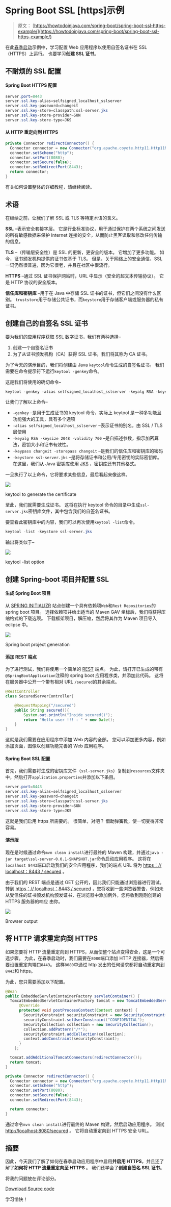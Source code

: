 # Spring Boot SSL [https]示例

> 原文： [https://howtodoinjava.com/spring-boot/spring-boot-ssl-https-example/](https://howtodoinjava.com/spring-boot/spring-boot-ssl-https-example/)

在此[春季启动](https://howtodoinjava.com/spring/spring-boot/spring-boot-tutorial-with-hello-world-example/)示例中，学习配置 Web 应用程序以使用自签名证书在 SSL（HTTPS）上运行。 也要学习**创建 SSL 证书**。

## 不耐烦的 SSL 配置

#### Spring Boot HTTPS 配置

```java
server.port=8443
server.ssl.key-alias=selfsigned_localhost_sslserver
server.ssl.key-password=changeit
server.ssl.key-store=classpath:ssl-server.jks
server.ssl.key-store-provider=SUN
server.ssl.key-store-type=JKS

```

#### 从 HTTP 重定向到 HTTPS

```java
private Connector redirectConnector() {
  Connector connector = new Connector("org.apache.coyote.http11.Http11NioProtocol");
  connector.setScheme("http");
  connector.setPort(8080);
  connector.setSecure(false);
  connector.setRedirectPort(8443);
  return connector;
}

```

有关如何设置整体的详细教程，请继续阅读。

## 术语

在继续之前，让我们了解 SSL 或 TLS 等特定术语的含义。

**SSL** –表示安全套接字层。 它是行业标准协议，用于通过保护在两个系统之间发送的所有敏感数据来保护 Internet 连接的安全，从而防止黑客读取和修改任何传输的信息。

**TLS** –（传输层安全性）是 SSL 的更新，更安全的版本。 它增加了更多功能。 如今，证书颁发机构提供的证书仅基于 TLS。 但是，关于网络上的安全通信，SSL 一词仍然很普遍，因为它很老，并且在社区中很流行。

**HTTPS** –通过 SSL 证书保护网站时，URL 中显示（安全的超文本传输​​协议）。 它是 HTTP 协议的安全版本。

**信任库和密钥库** –用于在 Java 中存储 SSL 证书的证书，但它们之间没有什么区别。 `truststore`用于存储公共证书，而`keystore`用于存储客户端或服务器的私有证书。

## 创建自己的自签名 SSL 证书

要为我们的应用程序获取 SSL 数字证书，我们有两种选择–

1.  创建一个自签名证书
2.  为了从证书颁发机构（CA）获得 SSL 证书，我们将其称为 CA 证书。

为了今天的演示目的，我们将创建由 Java `keytool`命令生成的自签名证书。 我们需要在命令提示符下运行`keytool -genkey`命令。

这是我们将使用的确切命令–

```java
keytool -genkey -alias selfsigned_localhost_sslserver -keyalg RSA -keysize 2048 -validity 700 -keypass changeit -storepass changeit -keystore ssl-server.jks
```

让我们了解以上命令–

*   `-genkey` –是用于生成证书的 keytool 命令，实际上 keytool 是一种多功能且功能强大的工具，具有多个选项
*   `-alias selfsigned_localhost_sslserver` –表示证书的别名，由 SSL / TLS 层使用
*   `-keyalg RSA -keysize 2048 -validity 700` –是自描述参数，指示加密算法，密钥大小和证书有效性。
*   `-keypass changeit -storepass changeit` –是我们的信任库和密钥库的密码
*   `-keystore ssl-server.jks` –是将存储证书和公用/专用密钥的实际密钥库。 在这里，我们从 Java 密钥库使用 [JKS](https://en.wikipedia.org/wiki/Keystore) ，密钥库还有其他格式。

一旦执行了以上命令，它将要求某些信息，最后看起来像这样。

![](img/b8a8cb315aa2efe49673eca3fc517f97.jpg)

keytool to generate the certificate

至此，我们就需要生成证书。 这将在执行 keytool 命令的目录中生成`ssl-server.jks`密钥库文件，其中包含我们的自签名证书。

要查看此密钥库中的内容，我们可以再次使用`keytool -list`命令。

```java
keytool -list -keystore ssl-server.jks
```

输出将类似于–

![](img/59f0ba2b96cdfb6e320b6d7a8ced8570.jpg)

keytool -list option

## 创建 Spring-boot 项目并配置 SSL

#### 生成 Spring Boot 项目

从 [SPRING INITIALIZR](https://start.spring.io/) 站点创建一个具有依赖项`Web`和`Rest Repositories`的 spring boot 项目。 选择依赖项并给出适当的 Maven GAV 坐标后，我们将获得压缩格式的下载选项。 下载框架项目，解压缩，然后将其作为 Maven 项目导入 eclipse 中。

![](img/cb07beb7a8e06bb9a81a82b7f609e7ba.jpg)

Spring boot project generation

#### 添加 REST 端点

为了进行测试，我们将使用一个简单的 [REST](https://restfulapi.net) 端点。 为此，请打开已生成的带有`@SpringBootApplication`注释的 spring boot 应用程序类，并添加此代码。 这将在服务器中公开一个带有相对 URL `/secured`的其余端点。

```java
@RestController
class SecuredServerController{

	@RequestMapping("/secured")
	public String secured(){
		System.out.println("Inside secured()");
		return "Hello user !!! : " + new Date();
	}
}

```

这就是我们需要在应用程序中添加 Web 内容的全部。 您可以添加更多内容，例如添加页面，图像以创建功能完善的 Web 应用程序。

#### Spring Boot SSL 配置

首先，我们需要将生成的密钥库文件（`ssl-server.jks`）复制到`resources`文件夹中，然后打开`application.properties`并添加以下条目。

```java
server.port=8443
server.ssl.key-alias=selfsigned_localhost_sslserver
server.ssl.key-password=changeit
server.ssl.key-store=classpath:ssl-server.jks
server.ssl.key-store-provider=SUN
server.ssl.key-store-type=JKS

```

这就是我们启用 https 所需要的。 很简单，对吧？ 借助弹簧靴，使一切变得非常容易。

#### 演示版

现在是时候通过命令`mvn clean install`进行最终的 Maven 构建，并通过`java -jar target\ssl-server-0.0.1-SNAPSHOT.jar`命令启动应用程序。 这将在`localhost 8443`端口启动我们的安全应用程序，我们的端点 URL 将为 [https：// localhost：8443 / secured](https://localhost:8443/secured) 。

由于我们的 REST 端点是通过 GET 公开的，因此我们只能通过浏览器进行测试。 转到 [https：// localhost：8443 / secured](https://localhost:8443/secured) ，您将收到一些浏览器警告，例如未从受信任的证书颁发机构颁发证书，在浏览器中添加例外，您将收到刚刚创建的 HTTPS 服务器的响应 由你。

![](img/450d22685cf7c285e25f807d9399101a.jpg)

Browser output

## 将 HTTP 请求重定向到 HTTPS

如果您要将 HTTP 流量重定向到 HTTPS，从而使整个站点变得安全，这是一个可选步骤。 为此，在春季启动时，我们需要在`8080`端口添加 HTTP 连接器，然后需要设置重定向端口`8443`。 这样`8080`中通过 http 发出的任何请求都将自动重定向到`8443`和 https。

为此，您只需要添加以下配置。

```java
@Bean
public EmbeddedServletContainerFactory servletContainer() {
  TomcatEmbeddedServletContainerFactory tomcat = new TomcatEmbeddedServletContainerFactory() {
      @Override
      protected void postProcessContext(Context context) {
        SecurityConstraint securityConstraint = new SecurityConstraint();
        securityConstraint.setUserConstraint("CONFIDENTIAL");
        SecurityCollection collection = new SecurityCollection();
        collection.addPattern("/*");
        securityConstraint.addCollection(collection);
        context.addConstraint(securityConstraint);
      }
    };

  tomcat.addAdditionalTomcatConnectors(redirectConnector());
  return tomcat;
}

private Connector redirectConnector() {
  Connector connector = new Connector("org.apache.coyote.http11.Http11NioProtocol");
  connector.setScheme("http");
  connector.setPort(8080);
  connector.setSecure(false);
  connector.setRedirectPort(8443);

  return connector;
}

```

通过命令`mvn clean install`进行最终的 Maven 构建，然后启动应用程序。 测试 [http://localhost:8080/secured](http://localhost:8080/secured) 。 它将自动重定向到 HTTPS 安全 URL。

## 摘要

因此，今天我们了解了如何在春季启动应用程序中启用**并启用 HTTPS**，并且还了解了**如何将 HTTP 流量重定向至 HTTPS** 。 我们还学会了**创建自签名 SSL 证书**。

将我的问题放在评论部分。

[Download Source code](https://howtodoinjava.com/wp-content/uploads/2017/09/ssl-server.zip)

学习愉快！